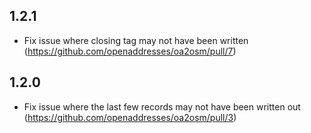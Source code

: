 ## 1.2.1

- Fix issue where closing tag may not have been written (https://github.com/openaddresses/oa2osm/pull/7)

## 1.2.0

- Fix issue where the last few records may not have been written out (https://github.com/openaddresses/oa2osm/pull/3)
